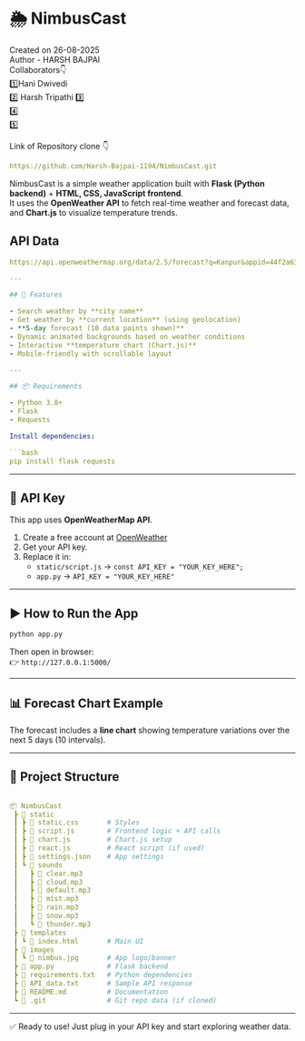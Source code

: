 # 🌦 NimbusCast  

Created on 26-08-2025  
Author - HARSH BAJPAI  
Collaborators👇  
1️⃣Hani Dwivedi  
2️⃣  Harsh Tripathi
3️⃣  
4️⃣  
5️⃣  

Link of Repository clone 👇

```yaml
https://github.com/Harsh-Bajpai-1194/NimbusCast.git
```

NimbusCast is a simple weather application built with **Flask (Python backend)** + **HTML, CSS, JavaScript frontend**.  
It uses the **OpenWeather API** to fetch real-time weather and forecast data, and **Chart.js** to visualize temperature trends.  

## API Data

```yaml
https://api.openweathermap.org/data/2.5/forecast?q=Kanpur&appid=44f2a63d4f4b58a23379e537caa9d6fb&units=metric  

---

## 🚀 Features  

- Search weather by **city name**  
- Get weather by **current location** (using geolocation)  
- **5-day forecast (10 data points shown)**  
- Dynamic animated backgrounds based on weather conditions  
- Interactive **temperature chart (Chart.js)**  
- Mobile-friendly with scrollable layout  

---

## 📦 Requirements  

- Python 3.8+  
- Flask  
- Requests  

Install dependencies:  

```bash
pip install flask requests
```

---

## 🔑 API Key  

This app uses **OpenWeatherMap API**.  

1. Create a free account at [OpenWeather](https://openweathermap.org/api)  
2. Get your API key.  
3. Replace it in:  
   - `static/script.js` → `const API_KEY = "YOUR_KEY_HERE";`  
   - `app.py` → `API_KEY = "YOUR_KEY_HERE"`  

---

## ▶️ How to Run the App  

```bash
python app.py
```

Then open in browser:  
👉 `http://127.0.0.1:5000/`

---

## 📊 Forecast Chart Example  

The forecast includes a **line chart** showing temperature variations over the next 5 days (10 intervals).  

---

## 📂 Project Structure  

```yaml

📦 NimbusCast
 ┣ 📂 static
 ┃ ┣ 📜 static.css       # Styles  
 ┃ ┣ 📜 script.js        # Frontend logic + API calls  
 ┃ ┣ 📜 chart.js         # Chart.js setup  
 ┃ ┣ 📜 react.js         # React script (if used)  
 ┃ ┣ 📜 settings.json    # App settings  
 ┃ ┗ 📂 sounds
 ┃   ┣ 📜 clear.mp3  
 ┃   ┣ 📜 cloud.mp3  
 ┃   ┣ 📜 default.mp3  
 ┃   ┣ 📜 mist.mp3  
 ┃   ┣ 📜 rain.mp3  
 ┃   ┣ 📜 snow.mp3  
 ┃   ┗ 📜 thunder.mp3  
 ┣ 📂 templates
 ┃ ┗ 📜 index.html       # Main UI  
 ┣ 📂 images
 ┃ ┗ 📜 nimbus.jpg       # App logo/banner  
 ┣ 📜 app.py             # Flask backend  
 ┣ 📜 requirements.txt   # Python dependencies  
 ┣ 📜 API_data.txt       # Sample API response  
 ┣ 📜 README.md          # Documentation  
 ┗ 📂 .git               # Git repo data (if cloned)  
```

---

✅ Ready to use! Just plug in your API key and start exploring weather data.

